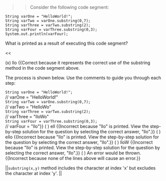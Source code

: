 >>Consider the following code segment:
<pre><code class="java language-java">String varOne = "HelloWorld!";
String varTwo = varOne.substring(0,7);
String varThree = varTwo.substring(2);
String varFour = varThree.substring(0,3);
System.out.println(varFour);
</code></pre>
<p>What is printed as a result of executing this code segment?</p> <<

(x) llo {{Correct because it represents the correct use of the substring method in the code segment above.
<p>The process is shown below. Use the comments to guide you through each step:</p><code>String varOne = "HelloWorld!";</code><br/> // varOne = "HelloWorld!"<br/><code>String varTwo = varOne.substring(0,7);<br/></code>// varTwo = "HelloWo"<br/><code>String varThree = varTwo.substring(2);</code><br/>// varThree = "lloWo"<br/><code>String varFour = varThree.substring(0,3);</code><br/>// varFour = "llo"}}
( ) ell {{Incorrect because "llo" is printed. View the step-by-step solution for the question by selecting the correct answer, "llo".}}
( ) ello {{Incorrect because "llo" is printed. View the step-by-step solution for the question by selecting the correct answer, "llo".}}
( ) lloW {{Incorrect because "llo" is printed. View the step-by-step solution for the question by selecting the correct answer, "llo".}}
( ) An error would be thrown. {{Incorrect because none of the lines above will cause an error.}}

||<code>substring(x,y)</code> method includes the character at index 'x' but excludes the character at index 'y'. ||
